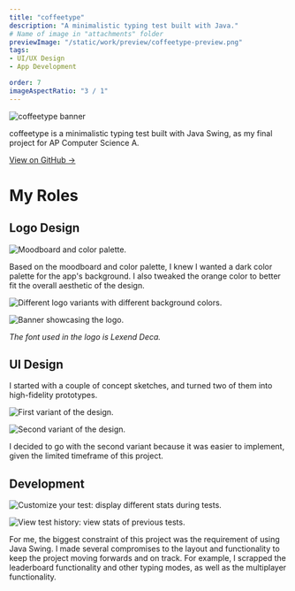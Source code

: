 ```yaml
---
title: "coffeetype"
description: "A minimalistic typing test built with Java."
# Name of image in "attachments" folder
previewImage: "/static/work/preview/coffeetype-preview.png"
tags:
- UI/UX Design
- App Development

order: 7
imageAspectRatio: "3 / 1"
---
```


![coffeetype banner](/static/work/preview/coffeetype-preview.png)

coffeetype is a minimalistic typing test built with Java Swing, as my final project for AP Computer Science A.

[View on GitHub →](https://github.com/brendan-ch/coffeetype)

# My Roles

## Logo Design

![Moodboard and color palette.](/static/work/coffeetype/moodboard-and-colors.png)

Based on the moodboard and color palette, I knew I wanted a dark color palette for the app's background. I also tweaked the orange color to better fit the overall aesthetic of the design.

![Different logo variants with different background colors.](/static/work/coffeetype/logos.png)

![Banner showcasing the logo.](/static/work/coffeetype/coffeetype-banner.png)

*The font used in the logo is Lexend Deca.*

## UI Design

I started with a couple of concept sketches, and turned two of them into high-fidelity prototypes.

![First variant of the design.](/static/work/coffeetype/coffeetype-variant-1.png)

![Second variant of the design.](/static/work/coffeetype/coffeetype-variant-2.png)

I decided to go with the second variant because it was easier to implement, given the limited timeframe of this project.

## Development

![Customize your test: display different stats during tests.](/static/work/coffeetype/customize.png)

![View test history: view stats of previous tests.](/static/work/coffeetype/history.png)

For me, the biggest constraint of this project was the requirement of using Java Swing. I made several compromises to the layout and functionality to keep the project moving forwards and on track. For example, I scrapped the leaderboard functionality and other typing modes, as well as the multiplayer functionality.